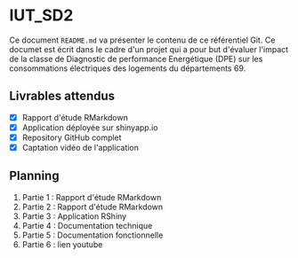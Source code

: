 # IUT_SD2

Ce document `README.md` va présenter le contenu de ce référentiel Git.
Ce documet est écrit dans le cadre d'un projet qui a pour but d'évaluer l'impact de la classe de Diagnostic de performance Energétique (DPE) sur les consommations électriques des logements du départements 69.

## Livrables attendus 

- [x] Rapport d'étude RMarkdown
- [x] Application déployée sur shinyapp.io
- [x] Repository GitHub complet
- [x] Captation vidéo de l'application

## Planning

1. Partie 1 : Rapport d'étude RMarkdown
2. Partie 2 : Rapport d'étude RMarkdown
3. Partie 3 : Application RShiny
4. Partie 4 : Documentation technique
5. Partie 5 : Documentation fonctionnelle
6. Partie 6 : lien youtube

